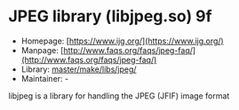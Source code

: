 # JPEG library (libjpeg.so) 9f
  - Homepage: [https://www.ijg.org/](https://www.ijg.org/)
  - Manpage: [http://www.faqs.org/faqs/jpeg-faq/](http://www.faqs.org/faqs/jpeg-faq/)
  - Library: [master/make/libs/jpeg/](https://github.com/Freetz-NG/freetz-ng/tree/master/make/libs/jpeg/)
  - Maintainer: -

libjpeg is a library for handling the JPEG (JFIF) image format

